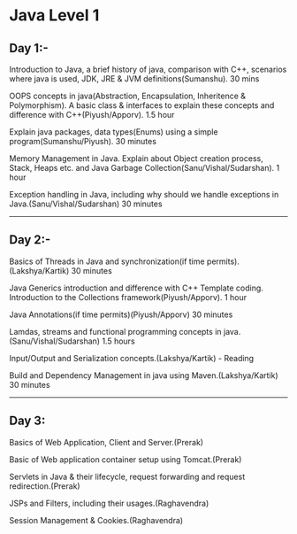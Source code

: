 ﻿# Java Level 1
 
Day 1:-
------

Introduction to Java, a brief history of java, comparison with C++, scenarios where java is used, JDK, JRE & JVM definitions(Sumanshu). 30 mins

OOPS concepts in java(Abstraction, Encapsulation, Inheritence & Polymorphism). A basic class & interfaces to explain these concepts and difference with C++(Piyush/Apporv). 1.5 hour

Explain java packages, data types(Enums) using a simple program(Sumanshu/Piyush). 30 minutes

Memory Management in Java. Explain about Object creation process, Stack, Heaps etc. and Java Garbage Collection(Sanu/Vishal/Sudarshan). 1 hour 

Exception handling in Java, including why should we handle exceptions in Java.(Sanu/Vishal/Sudarshan) 30 minutes

----------------------------------------------------------------------------------

Day 2:-
-----

Basics of Threads in Java and synchronization(if time permits).(Lakshya/Kartik) 30 minutes

Java Generics introduction and difference with C++ Template coding. Introduction to the Collections framework(Piyush/Apporv). 1 hour

Java Annotations(if time permits)(Piyush/Apporv) 30  minutes

Lamdas, streams and functional programming concepts in java.(Sanu/Vishal/Sudarshan) 1.5 hours

Input/Output and Serialization concepts.(Lakshya/Kartik) - Reading

Build and Dependency Management in java using Maven.(Lakshya/Kartik) 30 minutes

----------------------------------------------------------------------------------
Day 3:
-----

Basics of Web Application, Client and Server.(Prerak)

Basic of Web application container setup using Tomcat.(Prerak)

Servlets in Java & their lifecycle, request forwarding and request redirection.(Prerak)

JSPs and Filters, including their usages.(Raghavendra)

Session Management & Cookies.(Raghavendra)
